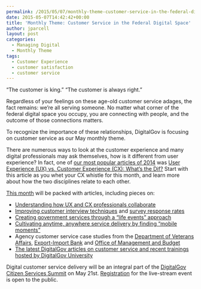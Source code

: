 ```yaml
---
permalink: /2015/05/07/monthly-theme-customer-service-in-the-federal-digital-space/
date: 2015-05-07T14:42:42+00:00
title: 'Monthly Theme: Customer Service in the Federal Digital Space'
author: jparcell
layout: post
categories:
  - Managing Digital
  - Monthly Theme
tags:
  - Customer Experience
  - customer satisfaction
  - customer service
---
```


“The customer is king.” “The customer is always right.”

Regardless of your feelings on these age-old customer service adages, the fact remains: we’re all serving someone. No matter what corner of the federal digital space you occupy, you are connecting with people, and the outcome of those connections matters.

To recognize the importance of these relationships, DigitalGov is focusing on customer service as our May monthly theme.

There are numerous ways to look at the customer experience and  many digital professionals may ask themselves, how is it different from user experience? In fact, one of [our most popular articles of 2014](https://www.digitalgov.gov/2014/12/31/countdown-to-2015-with-our-most-popular-articles-this-year/) was [User Experience (UX) vs. Customer Experience (CX): What’s the Dif?](https://www.digitalgov.gov/2014/07/07/user-experience-ux-vs-customer-experience-cx-whats-the-dif/) Start with this article as you whet your CX whistle for this month, and learn more about how the two disciplines relate to each other.

[This month](https://www.digitalgov.gov/category/monthly-theme/) will be packed with articles, including pieces on:

  * [Understanding how UX and CX professionals collaborate](https://www.digitalgov.gov/2015/05/08/customer-experience-and-user-experience-professionals-a-match-made-in-heaven/ "Customer Experience and User Experience Professionals – A Match Made in Heaven!")
  * [Improving customer interview techniques](https://www.digitalgov.gov/2015/05/26/5-crucial-steps-for-conducting-an-effective-customer-interview/) and [survey response rates](https://www.digitalgov.gov/2015/05/20/top-5-ways-to-increase-email-survey-responses/)
  * [Creating government services through a &#8220;life events&#8221; approach](https://www.digitalgov.gov/2015/05/15/government-services-through-a-life-events-approach/ "Government Services Through a Life Events Approach")
  * [Cultivating anytime, anywhere service delivery by finding &#8220;mobile moments&#8221;](https://www.digitalgov.gov/2015/06/01/finding-the-best-mobile-moment-is-the-first-stepping-stone-to-anytime-anywhere-government/)
  * Agency customer service case studies from the [Department of Veterans Affairs](https://www.digitalgov.gov/2015/05/29/getting-to-know-your-users-tips-and-tricks-from-veterans-affairs/), [Export-Import Bank](https://www.digitalgov.gov/2015/05/28/three-of-the-greatest-books-for-customer-experience-that-arent-about-customer-experience/) and [Office of Management and Budget](https://www.digitalgov.gov/2015/05/29/a-conversation-with-omb-on-customer-service/)
  * [The latest DigitalGov articles on customer service and recent trainings hosted by DigitalGov University](https://www.digitalgov.gov/2015/05/11/customer-experience-roundup-2015/ "Customer Experience Roundup 2015")

Digital customer service delivery will be an integral part of the [DigitalGov Citizen Services Summit](https://summit.digitalgov.gov/) on May 21st. [Registration](https://www.eventbrite.com/e/2015-spring-citizen-services-summit-registration-12671367401) for the live-stream event is open to the public.